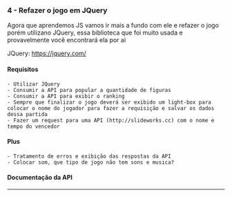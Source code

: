 ### 4 - Refazer o jogo em JQuery
Agora que aprendemos JS vamos ir mais a fundo com ele e refazer o jogo porém utilizano JQuery, essa biblioteca que foi muito usada e provavelmente você encontrará ela por ai

JQuery: https://jquery.com/

#### Requisitos
    - Utilizar JQuery
    - Consumir a API para popular a quantidade de figuras
    - Consumir a API para exibir o ranking
    - Sempre que finalizar o jogo deverá ser exibido um light-box para colocar o nome do jogador para fazer a requisição e salvar os dados dessa partida
    - Fazer um request para uma API (http://slideworks.cc) com o nome e tempo do vencedor

#### Plus
    - Tratamento de erros e exibição das respostas da API
    - Colocar som, que tipo de jogo não tem sons e musica?

#### Documentação da API
---